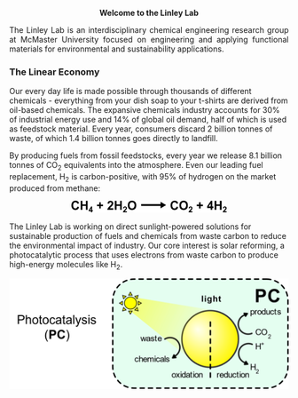 <p align="center">
<b>Welcome to the Linley Lab</b>
</p>
<p align="justify">The Linley Lab is an interdisciplinary chemical engineering research group at McMaster University focused on engineering and applying functional materials for environmental and sustainability applications.</p>

### The Linear Economy

Our every day life is made possible through thousands of different chemicals - everything from your dish soap to your t-shirts are derived from oil-based chemicals. The expansive chemicals industry accounts for 30% of industrial energy use and 14% of global oil demand, half of which is used as feedstock material. Every year, consumers discard 2 billion tonnes of waste, of which 1.4 billion tonnes goes directly to landfill.

By producing fuels from fossil feedstocks, every year we release 8.1 billion tonnes of CO<sub>2</sub> equivalents into the atmosphere. Even our leading fuel replacement, H<sub>2</sub> is carbon-positive, with 95% of hydrogen on the market produced from methane:

<p align="center">
  <img src="/assets/Images/SMR.png" width="280" />
</p>

The Linley Lab is working on direct sunlight-powered solutions for sustainable production of fuels and chemicals from waste carbon to reduce the environmental impact of industry. Our core interest is solar reforming, a photocatalytic process that uses electrons from waste carbon to produce high-energy molecules like H<sub>2</sub>.

<p align="center">
  <img src="/assets/Images/PC.png" width="640" />
</p>
